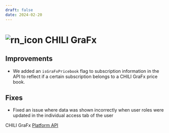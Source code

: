 ```yaml
---
draft: false
date: 2024-02-20
---
```


# ![rn_icon](https://chilipublishdocs.imgix.net/logos/CHILI_LOGOS_OK-04.svg) CHILI GraFx

<!-- more -->


## Improvements

- We added an `isGraFxPricebook` flag to subscription information in the API to reflect if a certain subscription belongs to a CHILI GraFx price book.

## Fixes

- Fixed an issue where data was shown incorrectly when user roles were updated in the individual access tab of the user

CHILI GraFx [Platform API](https://api.chiligrafx.com/swagger/index.html)

